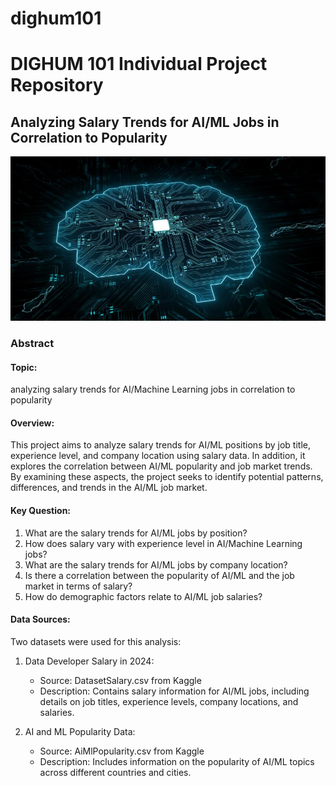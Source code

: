 # dighum101
# DIGHUM 101 Individual Project Repository
## Analyzing Salary Trends for AI/ML Jobs in Correlation to Popularity
<img title="a title" alt="Alt text" src="download.jpg">

### Abstract
#### Topic:
analyzing salary trends for AI/Machine Learning jobs in correlation to popularity

#### Overview: 
This project aims to analyze salary trends for AI/ML positions by job title, experience level, and company location using salary data. In addition, it explores the correlation between AI/ML popularity and job market trends. By examining these aspects, the project seeks to identify potential patterns, differences, and trends in the AI/ML job market.

#### Key Question:
1. What are the salary trends for AI/ML jobs by position?
2. How does salary vary with experience level in AI/Machine Learning jobs?
3. What are the salary trends for AI/ML jobs by company location?
4. Is there a correlation between the popularity of AI/ML and the job market in terms of salary?
5. How do demographic factors relate to AI/ML job salaries?

#### Data Sources:
Two datasets were used for this analysis:
1. Data Developer Salary in 2024:
   	- Source: DatasetSalary.csv from Kaggle
  	- Description: Contains salary information for AI/ML jobs, including details on job titles, experience levels, company locations, and salaries.

2. AI and ML Popularity Data:
  	 - Source: AiMlPopularity.csv from Kaggle
  	 - Description: Includes information on the popularity of AI/ML topics across different countries and cities.
